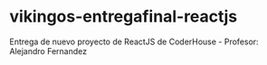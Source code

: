 # vikingos-entregafinal-reactjs
Entrega de nuevo proyecto de ReactJS de CoderHouse - Profesor: Alejandro Fernandez
